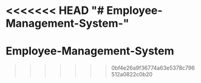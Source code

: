 <<<<<<< HEAD
"# Employee-Management-System-" 
=======
# Employee-Management-System
>>>>>>> 0bf4e26a9f36774a63e5378c796512a0822c0b20
